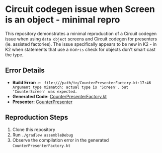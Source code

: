 # Circuit codegen issue when Screen is an object - minimal repro

This repository demonstrates a minimal reproduction of a Circuit codegen issue when using `data object` screens and Circuit codegen for presenters (ie. assisted factories). The issue specifically appears to be new in K2 - in K2 when statements that use a non-`is` check for objects don't smart cast the type. 

## Error Details

- **Build Error:** `e: file:///path/to/CounterPresenterFactory.kt:17:46 Argument type mismatch: actual type is 'Screen', but 'CounterScreen' was expected.`
- **Generated Code:** [CounterPresenterFactory.kt](fails-with-k2/app/build/generated/ksp/debug/kotlin/com/duchastel/simon/circuitminimalrepro/CounterPresenterFactory.kt#L17)
- **Presenter:** [CounterPresenter](fails-with-k2/app/src/main/java/com/duchastel/simon/circuitminimalrepro/Counter.kt#L33)

## Reproduction Steps

1. Clone this repository
2. Run `./gradlew assembleDebug`
3. Observe the compilation error in the generated `CounterPresenterFactory.kt`
